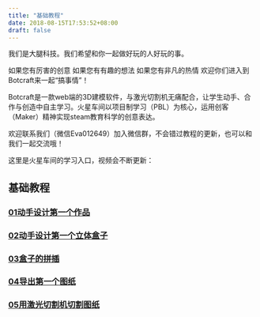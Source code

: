 ```yaml
---
title: "基础教程"
date: 2018-08-15T17:53:52+08:00
draft: false
---
```


我们是大腿科技。我们希望和你一起做好玩的人好玩的事。

如果您有厉害的创意
如果您有有趣的想法
如果您有非凡的热情
欢迎你们进入到Botcraft来一起“搞事情”！

Botcraft是一款web端的3D建模软件，与激光切割机无痛配合，让学生动手、合作与创造中自主学习。火星车间以项目制学习（PBL）为核心，运用创客（Maker）精神实现steam教育科学的创意表达。

欢迎联系我们（微信Eva012649）加入微信群，不会错过教程的更新，也可以和我们一起交流哦！

这里是火星车间的学习入口，视频会不断更新：
## 基础教程

### [01动手设计第一个作品](tutorial1/)
### [02动手设计第一个立体盒子](tutorial2/)
### [03盒子的拼插](tutorial3/)
### [04导出第一个图纸](tutorial4/)
### [05用激光切割机切割图纸](tutorial5/)
